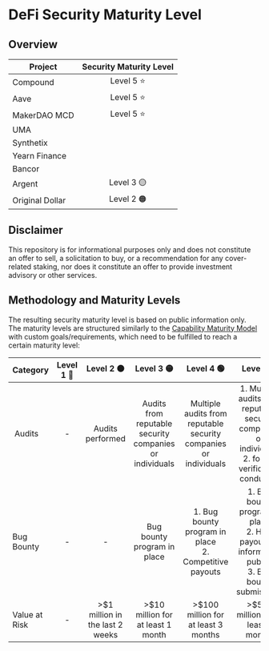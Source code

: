 # DeFi Security Maturity Level

## Overview
| Project    | Security Maturity Level  |
| ------------- |:-------------:|
| Compound |     Level 5 ⭐           |           
| Aave |     Level 5 ⭐             |           
| MakerDAO MCD |      Level 5 ⭐         |           
| UMA |                |           |
| Synthetix |                |           
| Yearn Finance |                |           
| Bancor |                |           
| Argent |       Level 3  🟡       |           
| Original Dollar |   Level 2 🟠             |           



## Disclaimer
This repository is for informational purposes only and does not constitute an offer to sell, a solicitation to buy, or a recommendation for any cover-related staking, nor does it constitute an offer to provide investment advisory or other services.

## Methodology and Maturity Levels
The resulting security maturity level is based on public information only. The maturity levels are structured similarly to the [Capability Maturity Model](https://en.wikipedia.org/wiki/Capability_Maturity_Model) with custom goals/requirements, which need to be fulfilled to reach a certain maturity level:

| Category    | Level 1  🔴 | Level 2 🟠   | Level 3 🟡  | Level 4 🟢   | Level 5 ⭐   |
| ------------- |:-------------:|:-------------:|:-------------:|:-------------:|:-------------:|
| Audits        | -           | Audits performed           | Audits from reputable security companies or individuals | Multiple audits from reputable security companies or individuals | 1. Multiple audits from reputable security companies or individuals <br />2. formal verification conducted           |
| Bug Bounty    | -           | -           | Bug bounty program in place           | 1. Bug bounty program in place <br />2. Competitive payouts          | 1. Bug bounty program in place <br />2. High payouts (if information public) <br />3. Bug bounty submissions          |
| Value at Risk | -           | >$1 million in the last 2 weeks           | >$10 million for at least 1 month      |  >$100 million for at least 3 months          |  >$500 million for at least 6 months  |
